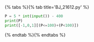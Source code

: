 {% tabs %}{% tab title='BJ_21612.py' %}

```py
P = 5 * int(input()) - 400
print(P)
print([-1,0,1][(P<=100)+(P<100)])
```

{% endtab %}{% endtabs %}
